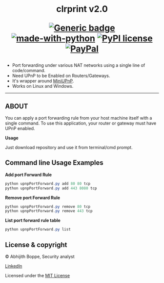 <h1 align="center">
  clrprint v2.0
<div align="center">

[![Generic badge](https://img.shields.io/badge/Made_By-ABHIJITH_BOPPE-BLUE.svg)](https://www.linkedin.com/in/abhijith-boppe/)  
[![made-with-python](https://img.shields.io/badge/Made%20with-Python-1f425f.svg)](https://www.python.org/) [![PyPI license](https://img.shields.io/pypi/l/ansicolortags.svg)](https://github.com/AbhijithAJ/clrprint/blob/master/LICENSE) [![PayPal](https://img.shields.io/badge/donate-PayPal-blue.svg)](https://www.paypal.me/abhijithboppes) 
</div>

</h1>
 
 - Port forwarding under various NAT networks using a single line of code/command.
 - Need UPnP to be Enabled on Routers/Gateways.
 - It's wrapper around  [MiniUPnP](http://miniupnp.free.fr/).
 - Works on Linux and Windows.
---
## ABOUT

You can apply a port forwarding rule from your host machine itself with a single command.
To use this application, your router or gateway must have UPnP enabled.

**Usage**

Just download repository and use it from terminal/cmd prompt.

## Command line Usage Examples

**Add port Forward Rule**
```powershell
python upnpPortForward.py add 80 80 tcp
python upnpPortForward.py add 443 8080 tcp
```

**Remove port Forward Rule**
```powershell
python upnpPortForward.py remove 80 tcp
python upnpPortForward.py remove 443 tcp
```

**List port forward rule table**
```powershell
python upnpPortForward.py list
```

## License & copyright
© Abhijith Boppe, Security analyst

<a href="https://linkedin.com/in/abhijith-boppe" target="_blank">LinkedIn</a>

Licensed under the [MIT License](LICENSE)
